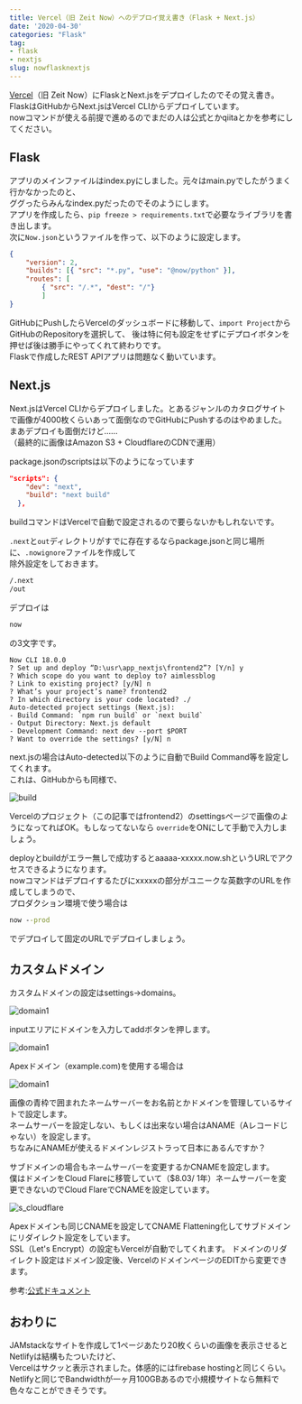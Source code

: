 ```yaml
---
title: Vercel（旧 Zeit Now）へのデプロイ覚え書き（Flask + Next.js）
date: '2020-04-30'
categories: "Flask"
tag:
- flask
- nextjs
slug: nowflasknextjs
---
```


[Vercel](https://vercel.com/)（旧 Zeit Now）にFlaskとNext.jsをデプロイしたのでその覚え書き。  
FlaskはGitHubからNext.jsはVercel CLIからデプロイしています。  
nowコマンドが使える前提で進めるのでまだの人は公式とかqiitaとかを参考にしてください。

## Flask

アプリのメインファイルはindex.pyにしました。元々はmain.pyでしたがうまく行かなかったのと、  
ググったらみんなindex.pyだったのでそのようにします。  
アプリを作成したら、`pip freeze > requirements.txt`で必要なライブラリを書き出します。  
次に`Now.json`というファイルを作って、以下のように設定します。

```json
{
    "version": 2,
    "builds": [{ "src": "*.py", "use": "@now/python" }],
    "routes": [
        { "src": "/.*", "dest": "/"}
        ]
}
```

GitHubにPushしたらVercelのダッシュボードに移動して、`import Project`からGitHubのRepositoryを選択して、
後は特に何も設定をせずにデプロイボタンを押せば後は勝手にやってくれて終わりです。  
Flaskで作成したREST APIアプリは問題なく動いています。

## Next.js

Next.jsはVercel CLIからデプロイしました。とあるジャンルのカタログサイトで画像が4000枚くらいあって面倒なのでGitHubにPushするのはやめました。まあデプロイも面倒だけど……  
（最終的に画像はAmazon S3 + CloudflareのCDNで運用）  

package.jsonのscriptsは以下のようになっています

```json
"scripts": {
    "dev": "next",
    "build": "next build"
  },
```

buildコマンドはVercelで自動で設定されるので要らないかもしれないです。  

`.next`と`out`ディレクトリがすでに存在するならpackage.jsonと同じ場所に、`.nowignore`ファイルを作成して  
除外設定をしておきます。

```cmd
/.next
/out
```

デプロイは

```cmd
now
```

の3文字です。

```console
Now CLI 18.0.0
? Set up and deploy “D:\usr\app_nextjs\frontend2”? [Y/n] y
? Which scope do you want to deploy to? aimlessblog
? Link to existing project? [y/N] n
? What’s your project’s name? frontend2
? In which directory is your code located? ./
Auto-detected project settings (Next.js):
- Build Command: `npm run build` or `next build`
- Output Directory: Next.js default
- Development Command: next dev --port $PORT
? Want to override the settings? [y/N] n
```

next.jsの場合はAuto-detected以下のように自動でBuild Command等を設定してくれます。  
これは、GitHubからも同様で、

![build](../../../images/vercel.com.jpg)

Vercelのプロジェクト（この記事ではfrontend2）のsettingsページで画像のようになってればOK。もしなってないなら `override`をONにして手動で入力しましょう。  

deployとbuildがエラー無しで成功するとaaaaa-xxxxx.now.shというURLでアクセスできるようになります。  
nowコマンドはデプロイするたびにxxxxxの部分がユニークな英数字のURLを作成してしまうので、  
プロダクション環境で使う場合は

```cmd
now --prod
```

でデプロイして固定のURLでデプロイしましょう。  

## カスタムドメイン

カスタムドメインの設定はsettings→domains。

![domain1](../../../images/vercel2.jpg)

inputエリアにドメインを入力してaddボタンを押します。

![domain1](../../../images/vercel3.jpg)

Apexドメイン（example.com)を使用する場合は

![domain1](../../../images/vercel4.jpg)

画像の青枠で囲まれたネームサーバーをお名前とかドメインを管理しているサイトで設定します。  
ネームサーバーを設定しない、もしくは出来ない場合はANAME（Aレコードじゃない）を設定します。  
ちなみにANAMEが使えるドメインレジストラって日本にあるんですか？  

サブドメインの場合もネームサーバーを変更するかCNAMEを設定します。  
僕はドメインをCloud Flareに移管していて（$8.03/ 1年）ネームサーバーを変更できないのでCloud FlareでCNAMEを設定しています。

![s_cloudflare](../../../images/s_cloudflare.jpg)

Apexドメインも同じCNAMEを設定してCNAME Flattening化してサブドメインにリダイレクト設定をしています。  
SSL（Let's Encrypt）の設定もVercelが自動でしてくれます。
ドメインのリダイレクト設定はドメイン設定後、VercelのドメインページのEDITから変更できます。  

参考:[公式ドキュメント](https://vercel.com/docs/v2/custom-domains)

## おわりに

JAMstackなサイトを作成して1ページあたり20枚くらいの画像を表示させるとNetlifyは結構もたついたけど、  
Vercelはサクッと表示されました。体感的にはfirebase hostingと同じくらい。  
Netlifyと同じでBandwidthが一ヶ月100GBあるので小規模サイトなら無料で色々なことができそうです。
